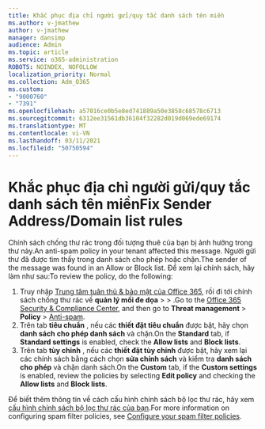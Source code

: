 ```yaml
---
title: Khắc phục địa chỉ người gửi/quy tắc danh sách tên miền
ms.author: v-jmathew
author: v-jmathew
manager: dansimp
audience: Admin
ms.topic: article
ms.service: o365-administration
ROBOTS: NOINDEX, NOFOLLOW
localization_priority: Normal
ms.collection: Adm_O365
ms.custom:
- "9000760"
- "7391"
ms.openlocfilehash: a57016ce0b5e8ed741889a50e3858c68578c6713
ms.sourcegitcommit: 6312ee31561db36104f32282d019d069ede69174
ms.translationtype: MT
ms.contentlocale: vi-VN
ms.lasthandoff: 03/11/2021
ms.locfileid: "50750594"
---
```

# <a name="fix-sender-addressdomain-list-rules"></a><span data-ttu-id="f78ab-102">Khắc phục địa chỉ người gửi/quy tắc danh sách tên miền</span><span class="sxs-lookup"><span data-stu-id="f78ab-102">Fix Sender Address/Domain list rules</span></span>

<span data-ttu-id="f78ab-103">Chính sách chống thư rác trong đối tượng thuê của bạn bị ảnh hưởng trong thư này.</span><span class="sxs-lookup"><span data-stu-id="f78ab-103">An anti-spam policy in your tenant affected this message.</span></span> <span data-ttu-id="f78ab-104">Người gửi thư đã được tìm thấy trong danh sách cho phép hoặc chặn.</span><span class="sxs-lookup"><span data-stu-id="f78ab-104">The sender of the message was found in an Allow or Block list.</span></span> <span data-ttu-id="f78ab-105">Để xem lại chính sách, hãy làm như sau:</span><span class="sxs-lookup"><span data-stu-id="f78ab-105">To review the policy, do the following:</span></span>

1. <span data-ttu-id="f78ab-106">Truy nhập [Trung tâm tuân thủ & bảo mật của Office 365](https://go.microsoft.com/fwlink/p/?linkid=2077143), rồi đi tới chính sách chống thư rác về **quản lý mối đe dọa**  >    >  [](https://go.microsoft.com/fwlink/?linkid=2101518).</span><span class="sxs-lookup"><span data-stu-id="f78ab-106">Go to the [Office 365 Security & Compliance Center](https://go.microsoft.com/fwlink/p/?linkid=2077143), and then go to **Threat management** > **Policy** > [Anti-spam](https://go.microsoft.com/fwlink/?linkid=2101518).</span></span>
2. <span data-ttu-id="f78ab-107">Trên tab **tiêu chuẩn** , nếu các **thiết đặt tiêu chuẩn** được bật, hãy chọn **danh sách** **cho phép danh sách** và chặn.</span><span class="sxs-lookup"><span data-stu-id="f78ab-107">On the **Standard** tab, if **Standard settings** is enabled, check the **Allow lists** and **Block lists**.</span></span>
3. <span data-ttu-id="f78ab-108">Trên tab **tùy chỉnh** , nếu các **thiết đặt tùy chỉnh** được bật, hãy xem lại các chính sách bằng cách chọn **sửa chính sách** và kiểm tra **danh sách** **cho phép** và chặn danh sách.</span><span class="sxs-lookup"><span data-stu-id="f78ab-108">On the **Custom** tab, if the **Custom settings** is enabled, review the policies by selecting **Edit policy** and checking the **Allow lists** and **Block lists**.</span></span>

<span data-ttu-id="f78ab-109">Để biết thêm thông tin về cách cấu hình chính sách bộ lọc thư rác, hãy xem [cấu hình chính sách bộ lọc thư rác của bạn](https://go.microsoft.com/fwlink/?linkid=2101431).</span><span class="sxs-lookup"><span data-stu-id="f78ab-109">For more information on configuring spam filter policies, see [Configure your spam filter policies](https://go.microsoft.com/fwlink/?linkid=2101431).</span></span>
